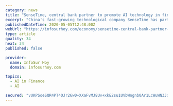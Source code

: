 ```yaml
---
category: news
title: "SenseTime, central bank partner to promote AI technology in finance"
excerpt: "China's fast-growing technological company SenseTime has partnered with an institute affiliated with the central bank to promote the innovative research on artificial intelligence (AI) technology in the finance field."
publishedDateTime: 2020-05-05T12:48:00Z
webUrl: "https://infosurhoy.com/economy/sensetime-central-bank-partner-to-promote-ai-technology-in-finance/"
type: article
quality: 34
heat: 34
published: false

provider:
  name: InfoSur Hoy
  domain: infosurhoy.com

topics:
  - AI in Finance
  - AI

secured: "vUKPSoeSQR4PT4OJr26w0+XXaFvMJ8Uv+xkE2su1UVbWngnb0Ar1LcWuWN3JxWO5J1vm5N7yKakxVINJC2xH72bqu0yyFE0cIM6f4bkNlKBAEPrw+SjcdF3avxJG2CZ74BoQekZPuA1IR9YB7T3w8dl6CJlI0qulazpwPnWOoEZ8cRbMddeNPMzYtLW1yH3Kc6Lw8uIYQoaj47idTLt4cKX7ijY6njiH4jwCFKFXCk/O1cMaeO5pNjDx8Kgb1fx0tzMedUrnTs3TYIA8iF2k/YrCsMwxrM6n5Yjic5lS3zRDA/e5Mkdr3UgYkCGHuitM;htdVLLXwK5hOAjFwQz3X8g=="
---
```


